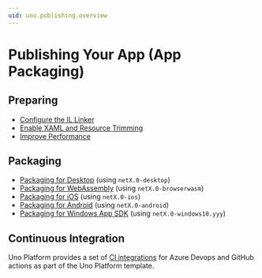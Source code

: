 ```yaml
---
uid: uno.publishing.overview
---
```


# Publishing Your App (App Packaging)

## Preparing

- [Configure the IL Linker](xref:uno.articles.features.illinker)
- [Enable XAML and Resource Trimming](xref:Uno.Features.ResourcesTrimming)
- [Improve Performance](xref:Uno.Development.Performance)

## Packaging

- [Packaging for Desktop](xref:uno.publishing.desktop) (using `netX.0-desktop`)
- [Packaging for WebAssembly](xref:uno.publishing.webassembly) (using `netX.0-browserwasm`)
- [Packaging for iOS](xref:uno.publishing.ios) (using `netX.0-ios`)
- [Packaging for Android](xref:uno.publishing.android) (using `netX.0-android`)
- [Packaging for Windows App SDK](xref:uno.publishing.windows) (using `netX.0-windows10.yyy`)

## Continuous Integration

Uno Platform provides a set of [CI integrations](xref:Uno.GettingStarted.UsingWizard#11-ci-pipeline) for Azure Devops and GitHub actions as part of the Uno Platform template.
